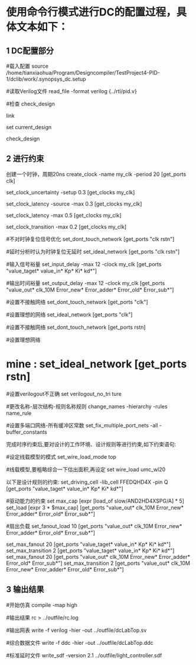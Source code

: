 # 使用命令行模式进行DC的配置过程，具体文本如下：

## 1 DC配置部分
#载入配置
source /home/tianxiaohua/Program/Designcompiler/TestProject4-PID-1/dclib/work/.synopsys_dc.setup

#读取Verilog文件
read_file -format verilog {../rtl/pid.v}

#检查
check_design

link

set current_design	

check_design

## 2 进行约束
创建一个时钟，周期20ns
create_clock -name my_clk -period 20 [get_ports clk]

set_clock_uncertainty -setup  0.3 [get_clocks my_clk]

set_clock_latency -source -max  0.3 [get_clocks my_clk]

set_clock_latency  -max  0.5 [get_clocks my_clk]

set_clock_transition  -max  0.2 [get_clocks my_clk]

	
#不对时钟复位信号优化
set_dont_touch_network [get_ports "clk rstn"]

#延时分析时认为时钟复位无延时
set_ideal_network [get_ports "clk rstn"] 


#输入信号裕量
set_input_delay -max 12 -clock my_clk [get_ports "value_taget* value_in* Kp* Ki* kd*"]

#输出时间裕量
set_output_delay -max 12 -clock my_clk [get_ports "value_out* clk_10M Error_new* Error_adder* Error_old* Error_sub*"]

#设置不接触网络
set_dont_touch_network [get_ports "clk"]

#设置理想的网络
set_ideal_network [get_ports "clk"]  


#设置不接触网络
set_dont_touch_network [get_ports rstn]


#设置理想网络
#  mine : set_ideal_network [get_ports rstn]

#设置verilogout不正确
set verilogout_no_tri ture


#更改名称-层次结构-规则名称规则
change_names -hierarchy -rules name_rule

#设置多端口网络-所有缓冲区常数
set_fix_multiple_port_nets -all -buffer_constants

完成时序约束后,要对设计的工作环境、设计规则等进行约束,如下约束语句:

#设定线载模型的模式
set_wire_load_mode top

#线载模型,要粗略综合一下估出面积,再设定
set wire_load umc_wl20


以下是设计规则的约束:
set_driving_cell -lib_cell FFEDQHD4X -pin Q [get_ports "value_taget* value_in* Kp* Ki* kd*"]

#驱动能力的约束
set max_cap [expr [load_of slow/AND2HD4XSPG/A] * 5]
set_load [expr 3 * $max_cap] [get_ports "value_out* clk_10M Error_new* Error_adder* Error_old* Error_sub*"]

#扇出负载
set_fanout_load 10 [get_ports "value_out* clk_10M Error_new* Error_adder* Error_old* Error_sub*"] 

set_max_fanout 20 [get_ports "value_taget* value_in* Kp* Ki* kd*"]
set_max_transition 2 [get_ports "value_taget* value_in* Kp* Ki* kd*"]
set_max_fanout 20 [get_ports "value_out* clk_10M Error_new* Error_adder* Error_old* Error_sub*"] 
set_max_transition 2 [get_ports "value_out* clk_10M Error_new* Error_adder* Error_old* Error_sub*"]

## 3 输出结果

#开始仿真
compile -map high

#输出结果
rc > ../outfile/rc.log

#输出网表
write -f verilog -hier -out ../outfile/dcLabTop.sv 

#综合数据文件
write -f ddc -hier -out ../outfile/dcLabTop.ddc

#标准延时文件
write_sdf -version 2.1 ../outfile/light_controller.sdf




